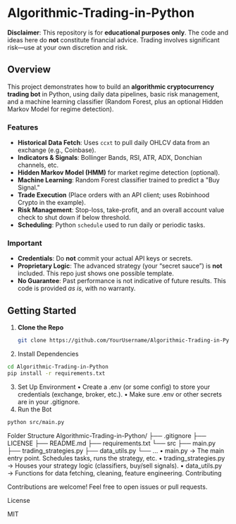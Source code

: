# Algorithmic-Trading-in-Python

**Disclaimer**: This repository is for **educational purposes only**. The code and ideas here do **not** constitute financial advice. Trading involves significant risk—use at your own discretion and risk.

## Overview

This project demonstrates how to build an **algorithmic cryptocurrency trading bot** in Python, using daily data pipelines, basic risk management, and a machine learning classifier (Random Forest, plus an optional Hidden Markov Model for regime detection).

### Features

- **Historical Data Fetch**: Uses `ccxt` to pull daily OHLCV data from an exchange (e.g., Coinbase).  
- **Indicators & Signals**: Bollinger Bands, RSI, ATR, ADX, Donchian channels, etc.  
- **Hidden Markov Model (HMM)** for market regime detection (optional).  
- **Machine Learning**: Random Forest classifier trained to predict a "Buy Signal."  
- **Trade Execution** (Place orders with an API client; uses Robinhood Crypto in the example).  
- **Risk Management**: Stop-loss, take-profit, and an overall account value check to shut down if below threshold.  
- **Scheduling**: Python `schedule` used to run daily or periodic tasks.

### Important

- **Credentials**: Do **not** commit your actual API keys or secrets.  
- **Proprietary Logic**: The advanced strategy (your “secret sauce”) is **not** included. This repo just shows one possible template.  
- **No Guarantee**: Past performance is not indicative of future results. This code is provided *as is*, with no warranty.  

## Getting Started

1. **Clone the Repo**  
   ```bash
   git clone https://github.com/YourUsername/Algorithmic-Trading-in-Python.git
   ```
2.	Install Dependencies
  ```bash
  cd Algorithmic-Trading-in-Python
  pip install -r requirements.txt
  ```
3.	Set Up Environment
	•	Create a .env (or some config) to store your credentials (exchange, broker, etc.).
	•	Make sure .env or other secrets are in your .gitignore.
4.	Run the Bot
   ```bash
   python src/main.py
   ```
Folder Structure
Algorithmic-Trading-in-Python/
├── .gitignore
├── LICENSE
├── README.md
├── requirements.txt
└── src
    ├── main.py
    ├── trading_strategies.py
    ├── data_utils.py
    └── ...
	•	main.py → The main entry point. Schedules tasks, runs the strategy, etc.
	•	trading_strategies.py → Houses your strategy logic (classifiers, buy/sell signals).
	•	data_utils.py → Functions for data fetching, cleaning, feature engineering.
Contributing

Contributions are welcome! Feel free to open issues or pull requests.

License

MIT
